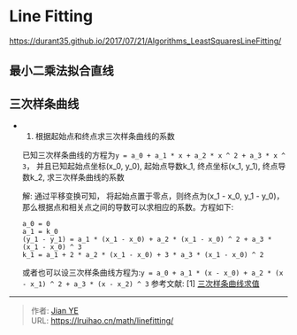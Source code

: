 # Line Fitting


https://durant35.github.io/2017/07/21/Algorithms_LeastSquaresLineFitting/

## 最小二乘法拟合直线

## 三次样条曲线

- 1. 根据起始点和终点求三次样条曲线的系数

    已知三次样条曲线的方程为`y = a_0 + a_1 * x + a_2 * x ^ 2 + a_3 * x ^ 3`， 并且已知起始点坐标(x_0, y_0), 起始点导数k_1, 终点坐标(x_1, y_1), 终点导数k_2, 求三次样条曲线的系数

    解: 通过平移变换可知， 将起始点置于零点，则终点为(x_1 - x_0, y_1 - y_0)，那么根据点和相关点之间的导数可以求相应的系数。方程如下:

    ```
    a_0 = 0
    a_1 = k_0
    (y_1 - y_1) = a_1 * (x_1 - x_0) + a_2 * (x_1 - x_0) ^ 2 + a_3 * (x_1 - x_0) ^ 3
    k_1 = a_1 + 2 * a_2 * (x_1 - x_0) + 3 * a_3 * (x_1 - x_0) ^ 2
    ```
    或者也可以设三次样条曲线方程为:`y = a_0 + a_1 * (x - x_0) + a_2 * (x - x_1) ^ 2 + a_3 * (x - x_2) ^ 3`
    参考文献:
    [1] [三次样条曲线求值](https://huaweicloud.csdn.net/63a571ddb878a5454594788c.html?spm=1001.2101.3001.6650.2&utm_medium=distribute.pc_relevant.none-task-blog-2%7Edefault%7EBlogCommendFromBaidu%7Eactivity-2-90477388-blog-118017126.pc_relevant_vip_default&depth_1-utm_source=distribute.pc_relevant.none-task-blog-2%7Edefault%7EBlogCommendFromBaidu%7Eactivity-2-90477388-blog-118017126.pc_relevant_vip_default&utm_relevant_index=3#devmenu7)

---

> 作者: [Jian YE](https://github.com/jianye0428)  
> URL: https://lruihao.cn/math/linefitting/  

